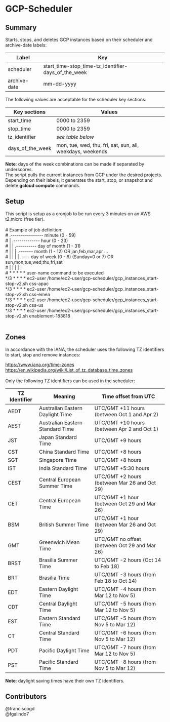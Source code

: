 # GCP-Scheduler

## Summary
Starts, stops, and deletes GCP instances based on their scheduler and archive-date labels: <br />

Label        | Key
------------ | -------------
scheduler    | start_time-stop_time-tz_identifier-days_of_the_week
archive-date | mm-dd-yyyy

The following values are acceptable for the scheduler key sections: <br />

Key sections | Values   
------------ | -------------
start_time       | 0000 to 2359
stop_time        | 0000 to 2359
tz_identifier    | *see table below*
days_of_the_week | mon, tue, wed, thu, fri, sat, sun, all, weekdays, weekends

**Note**: days of the week combinations can be made if separated by underscores.
<br />
The script pulls the current instances from GCP under the desired projects. Depending on their labels, it generates the start, stop, or snapshot and delete **gcloud compute** commands.

## Setup
This script is setup as a cronjob to be run every 3 minutes on an AWS t2.micro (free tier). <br />
<br />
\# Example of job definition: <br />
\# .---------------- minute (0 - 59) <br />
\# |  .------------- hour (0 - 23) <br />
\# |  |  .---------- day of month (1 - 31) <br />
\# |  |  |  .------- month (1 - 12) OR jan,feb,mar,apr ... <br />
\# |  |  |  |  .---- day of week (0 - 6) (Sunday=0 or 7) OR sun,mon,tue,wed,thu,fri,sat <br />
\# |  |  |  |  | <br />
\# *  *  *  *  * user-name  command to be executed <br />
\*/3  *  *  *  * ec2-user /home/ec2-user/gcp-scheduler/gcp_instances_start-stop-v2.sh css-apac <br />
\*/3  *  *  *  * ec2-user /home/ec2-user/gcp-scheduler/gcp_instances_start-stop-v2.sh css-emea <br />
\*/3  *  *  *  * ec2-user /home/ec2-user/gcp-scheduler/gcp_instances_start-stop-v2.sh css-us <br />
\*/3  *  *  *  * ec2-user /home/ec2-user/gcp-scheduler/gcp_instances_start-stop-v2.sh enablement-183818 <br />
<br />

## Zones
In accordance with the IANA, the scheduler uses the following TZ identifiers to
start, stop and remove instances: <br />

https://www.iana.org/time-zones  <br />
https://en.wikipedia.org/wiki/List_of_tz_database_time_zones  <br />
<br />
Only the following TZ identifiers can be used in the scheduler:

TZ Identifier | Meaning | Time offset from UTC  
--------------| ------- | ---------------
AEDT | Australian Eastern Daylight Time | UTC/GMT +11 hours (between Oct 1 and Apr 2)
AEST | Australian Eastern Standard Time | UTC/GMT +10 hours (between Apr 2 and Oct 1)
JST | Japan Standard Time | UTC/GMT +9 hours
CST | China Standard Time | UTC/GMT +8 hours
SGT | Singapore Time | UTC/GMT +8 hours
IST | India Standard Time | UTC/GMT +5:30 hours
CEST | Central European Summer Time | UTC/GMT +2 hours (between Mar 26 and Oct 29)
CET | Central European Time | UTC/GMT +1 hour (between Oct 29 and Mar 26)
BSM | British Summer Time | UTC/GMT +1 hour (between Mar 26 and Oct 29)
GMT | Greenwich Mean Time | UTC/GMT no offset (between Oct 29 and Mar 26)
BRST | Brasilia Summer Time | UTC/GMT -2 hours (Oct 14 to Feb 18)
BRT | Brasilia Time | UTC/GMT -3 hours (from Feb 18 to Oct 14)
EDT | Eastern Daylight Time | UTC/GMT -4 hours (from Mar 12 to Nov 5)
CDT | Central Daylight Time | UTC/GMT -5 hours (from Mar 12 to Nov 5)
EST | Eastern Standard Time | UTC/GMT -5 hours (from Nov 5 to Mar 12)
CT | Central Standard Time | UTC/GMT -6 hours (from Nov 5 to Mar 12)
PDT | Pacific Daylight Time | UTC/GMT -7 hours (from Mar 12 to Nov 5)
PST | Pacific Standard Time | UTC/GMT -8 hours (from Nov 5 to Mar 12)

**Note**: daylight saving times have their own TZ identifiers.

## Contributors
@franciscogd <br />
@fgalindo7
